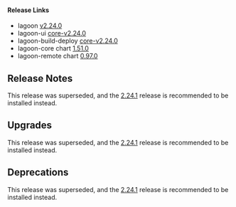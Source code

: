 #### Release Links
* lagoon [v2.24.0](https://github.com/uselagoon/lagoon/releases/tag/v2.24.0)
* lagoon-ui [core-v2.24.0](https://github.com/uselagoon/lagoon-ui/releases/tag/core-v2.24.0)
* lagoon-build-deploy [core-v2.24.0](https://github.com/uselagoon/build-deploy-tool/releases/tag/core-v2.24.0)
* lagoon-core chart [1.51.0](https://github.com/uselagoon/lagoon-charts/releases/tag/lagoon-core-1.51.0)
* lagoon-remote chart [0.97.0](https://github.com/uselagoon/lagoon-charts/releases/tag/lagoon-remote-0.97.0)

## Release Notes

This release was superseded, and the [2.24.1](./2.24.1.md) release is recommended to be installed instead.

## Upgrades

This release was superseded, and the [2.24.1](./2.24.1.md) release is recommended to be installed instead.

## Deprecations

This release was superseded, and the [2.24.1](./2.24.1.md) release is recommended to be installed instead.
